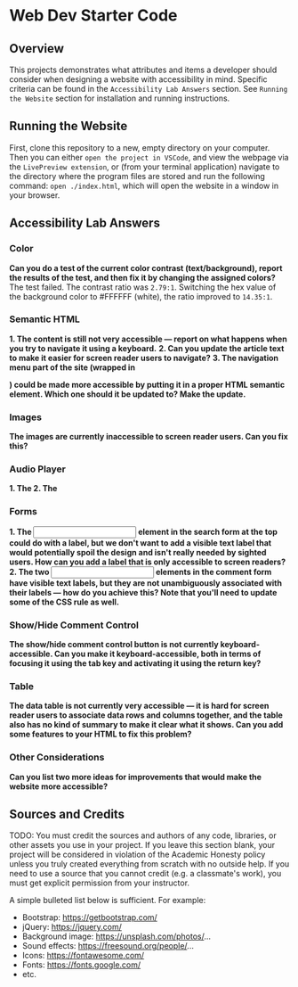 # Web Dev Starter Code

## Overview

This projects demonstrates what attributes and items a developer should consider when designing a website with accessibility in mind. Specific criteria can be found in the `Accessibility Lab Answers` section. See `Running the Website` section for installation and running instructions.

## Running the Website
First, clone this repository to a new, empty directory on your computer. Then you can either `open the project in VSCode`, and view the webpage via the `LivePreview extension`, or (from your terminal application) navigate to the directory where the program files are stored and run the following command: `open ./index.html`, which will open the website in a window in your browser. 

## Accessibility Lab Answers
### Color
**Can you do a test of the current color contrast (text/background), report the results of the test, and then fix it by changing the assigned colors?**
The test failed. The contrast ratio was `2.79:1`. Switching the hex value of the background color to #FFFFFF (white), the ratio improved to `14.35:1`. 

### Semantic HTML
**1. The content is still not very accessible — report on what happens when you try to navigate it using a keyboard.**
**2. Can you update the article text to make it easier for screen reader users to navigate?**
**3. The navigation menu part of the site (wrapped in <div class="nav"></div>) could be made more accessible by putting it in a proper HTML semantic element. Which one should it be updated to? Make the update.**

### Images
**The images are currently inaccessible to screen reader users. Can you fix this?**

### Audio Player
**1. The <audio> player isn't accessible to hearing impaired (deaf) people — can you add some kind of accessible alternative for these users?**
**2. The <audio> player isn't accessible to those using older browsers that don't support HTML audio. How can you allow them to still access the audio?**

### Forms
**1. The <input> element in the search form at the top could do with a label, but we don't want to add a visible text label that would potentially spoil the design and isn't really needed by sighted users. How can you add a label that is only accessible to screen readers?**
**2. The two <input> elements in the comment form have visible text labels, but they are not unambiguously associated with their labels — how do you achieve this? Note that you'll need to update some of the CSS rule as well.**

### Show/Hide Comment Control
**The show/hide comment control button is not currently keyboard-accessible. Can you make it keyboard-accessible, both in terms of focusing it using the tab key and activating it using the return key?**

### Table
**The data table is not currently very accessible — it is hard for screen reader users to associate data rows and columns together, and the table also has no kind of summary to make it clear what it shows. Can you add some features to your HTML to fix this problem?**

### Other Considerations
**Can you list two more ideas for improvements that would make the website more accessible?**


## Sources and Credits

TODO: You must credit the sources and authors of any code, libraries, or other
assets you use in your project. If you leave this section blank, your project
will be considered in violation of the Academic Honesty policy unless you truly
created everything from scratch with no outside help. If you need to use a
source that you cannot credit (e.g. a classmate's work), you must get explicit
permission from your instructor.

A simple bulleted list below is sufficient. For example:

- Bootstrap: https://getbootstrap.com/
- jQuery: https://jquery.com/
- Background image: https://unsplash.com/photos/...
- Sound effects: https://freesound.org/people/...
- Icons: https://fontawesome.com/
- Fonts: https://fonts.google.com/
- etc.
